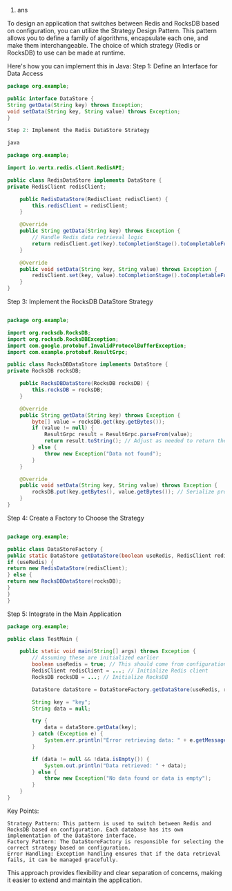 
1. ans

To design an application that switches between Redis and RocksDB based on configuration, you can utilize the Strategy Design Pattern. This pattern allows you to define a family of algorithms, encapsulate each one, and make them interchangeable. The choice of which strategy (Redis or RocksDB) to use can be made at runtime.

Here's how you can implement this in Java:
Step 1: Define an Interface for Data Access

```java
package org.example;

public interface DataStore {
String getData(String key) throws Exception;
void setData(String key, String value) throws Exception;
}

Step 2: Implement the Redis DataStore Strategy

java

package org.example;

import io.vertx.redis.client.RedisAPI;

public class RedisDataStore implements DataStore {
private RedisClient redisClient;

    public RedisDataStore(RedisClient redisClient) {
        this.redisClient = redisClient;
    }

    @Override
    public String getData(String key) throws Exception {
        // Handle Redis data retrieval logic
        return redisClient.get(key).toCompletionStage().toCompletableFuture().get();
    }

    @Override
    public void setData(String key, String value) throws Exception {
        redisClient.set(key, value).toCompletionStage().toCompletableFuture().get();
    }
}
```
Step 3: Implement the RocksDB DataStore Strategy

```java

package org.example;

import org.rocksdb.RocksDB;
import org.rocksdb.RocksDBException;
import com.google.protobuf.InvalidProtocolBufferException;
import com.example.protobuf.ResultGrpc;

public class RocksDBDataStore implements DataStore {
private RocksDB rocksDB;

    public RocksDBDataStore(RocksDB rocksDB) {
        this.rocksDB = rocksDB;
    }

    @Override
    public String getData(String key) throws Exception {
        byte[] value = rocksDB.get(key.getBytes());
        if (value != null) {
            ResultGrpc result = ResultGrpc.parseFrom(value);
            return result.toString(); // Adjust as needed to return the desired data
        } else {
            throw new Exception("Data not found");
        }
    }

    @Override
    public void setData(String key, String value) throws Exception {
        rocksDB.put(key.getBytes(), value.getBytes()); // Serialize protobuf to bytes
    }
}
```
Step 4: Create a Factory to Choose the Strategy

```java

package org.example;

public class DataStoreFactory {
public static DataStore getDataStore(boolean useRedis, RedisClient redisClient, RocksDB rocksDB) {
if (useRedis) {
return new RedisDataStore(redisClient);
} else {
return new RocksDBDataStore(rocksDB);
}
}
}
```

Step 5: Integrate in the Main Application

```java
package org.example;

public class TestMain {

    public static void main(String[] args) throws Exception {
        // Assuming these are initialized earlier
        boolean useRedis = true; // This should come from configuration
        RedisClient redisClient = ...; // Initialize Redis client
        RocksDB rocksDB = ...; // Initialize RocksDB

        DataStore dataStore = DataStoreFactory.getDataStore(useRedis, redisClient, rocksDB);

        String key = "key";
        String data = null;

        try {
            data = dataStore.getData(key);
        } catch (Exception e) {
            System.err.println("Error retrieving data: " + e.getMessage());
        }

        if (data != null && !data.isEmpty()) {
            System.out.println("Data retrieved: " + data);
        } else {
            throw new Exception("No data found or data is empty");
        }
    }
}
```

Key Points:

    Strategy Pattern: This pattern is used to switch between Redis and RocksDB based on configuration. Each database has its own implementation of the DataStore interface.
    Factory Pattern: The DataStoreFactory is responsible for selecting the correct strategy based on configuration.
    Error Handling: Exception handling ensures that if the data retrieval fails, it can be managed gracefully.

This approach provides flexibility and clear separation of concerns, making it easier to extend and maintain the application.
